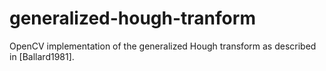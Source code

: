 generalized-hough-tranform
==========================

OpenCV implementation of the generalized Hough transform as described in [Ballard1981].
